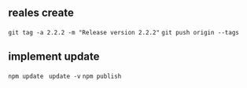 ## reales create 

``
git tag -a 2.2.2 -m "Release version 2.2.2"
``
``
git push origin --tags
``
## implement update 

``
npm update 
``
``
update -v
``
``
npm publish
``
